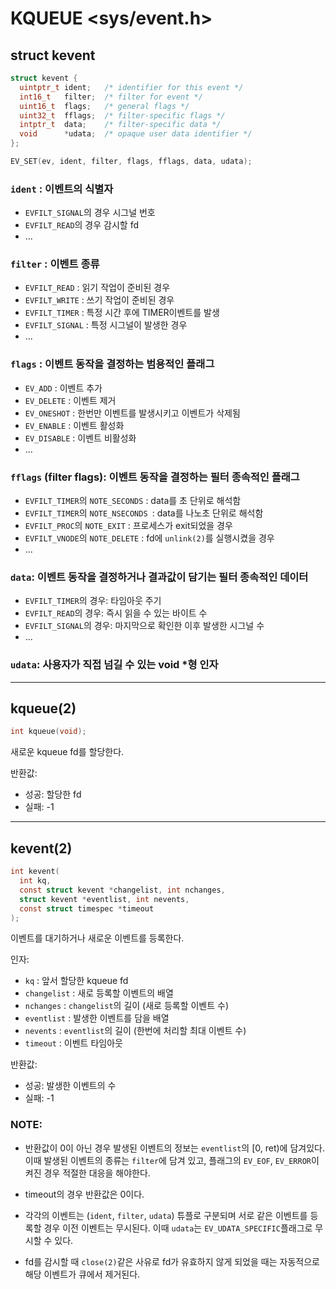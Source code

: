 # KQUEUE <sys/event.h>

## struct kevent
```c
struct kevent {
  uintptr_t ident;   /* identifier for this event */
  int16_t   filter;  /* filter for event */
  uint16_t  flags;   /* general flags */
  uint32_t  fflags;  /* filter-specific flags */
  intptr_t  data;    /* filter-specific data */
  void      *udata;  /* opaque user data identifier */
};

EV_SET(ev, ident, filter, flags, fflags, data, udata);
```
### `ident` : 이벤트의 식별자
  - `EVFILT_SIGNAL`의 경우 시그널 번호
  - `EVFILT_READ`의 경우 감시할 fd
  - ...

### `filter` : 이벤트 종류
  - `EVFILT_READ`   : 읽기 작업이 준비된 경우
  - `EVFILT_WRITE`  : 쓰기 작업이 준비된 경우
  - `EVFILT_TIMER`  : 특정 시간 후에 TIMER이벤트를 발생
  - `EVFILT_SIGNAL` : 특정 시그널이 발생한 경우
  - ...

### `flags` : 이벤트 동작을 결정하는 범용적인 플래그
  - `EV_ADD`     : 이벤트 추가
  - `EV_DELETE`  : 이벤트 제거
  - `EV_ONESHOT` : 한번만 이벤트를 발생시키고 이벤트가 삭제됨
  - `EV_ENABLE`  : 이벤트 활성화
  - `EV_DISABLE` : 이벤트 비활성화
  - ...

### `fflags` (filter flags): 이벤트 동작을 결정하는 필터 종속적인 플래그
  - `EVFILT_TIMER`의 `NOTE_SECONDS` : data를 초 단위로 해석함
  - `EVFILT_TIMER`의 `NOTE_NSECONDS `: data를 나노초 단위로 해석함
  - `EVFILT_PROC`의 `NOTE_EXIT` : 프로세스가 exit되었을 경우
  - `EVFILT_VNODE`의 `NOTE_DELETE` : fd에 `unlink(2)`를 실행시켰을 경우
  - ...

### `data`: 이벤트 동작을 결정하거나 결과값이 담기는 필터 종속적인 데이터
  - `EVFILT_TIMER`의 경우: 타임아웃 주기
  - `EVFILT_READ`의 경우: 즉시 읽을 수 있는 바이트 수
  - `EVFILT_SIGNAL`의 경우: 마지막으로 확인한 이후 발생한 시그널 수
  - ...

### `udata`: 사용자가 직접 넘길 수 있는 void *형 인자

---

## kqueue(2)
```c
int kqueue(void);
```
새로운 kqueue fd를 할당한다.

반환값:
  - 성공: 할당한 fd
  - 실패: -1 

---

## kevent(2)

```c
int kevent(
  int kq,
  const struct kevent *changelist, int nchanges,
  struct kevent *eventlist, int nevents,
  const struct timespec *timeout
);
```
이벤트를 대기하거나 새로운 이벤트를 등록한다.

인자:
  - `kq` : 앞서 할당한 kqueue fd
  - `changelist` : 새로 등록할 이벤트의 배열
  - `nchanges` : `changelist`의 길이 (새로 등록할 이벤트 수)
  - `eventlist` : 발생한 이벤트를 담을 배열
  - `nevents` : `eventlist`의 길이 (한번에 처리할 최대 이벤트 수)
  - `timeout` : 이벤트 타임아웃

반환값:
  - 성공: 발생한 이벤트의 수
  - 실패: -1

### NOTE:

- 반환값이 0이 아닌 경우 발생된 이벤트의 정보는 `eventlist`의 [0, ret)에 담겨있다.
이때 발생된 이벤트의 종류는 `filter`에 담겨 있고, 플래그의 `EV_EOF`, `EV_ERROR`이 켜진 경우
적절한 대응을 해야한다.

- timeout의 경우 반환값은 0이다.

- 각각의 이벤트는 (`ident`, `filter`, `udata`) 튜플로 구분되며 서로 같은 이벤트를 등록할 경우
이전 이벤트는 무시된다. 이때 `udata`는 `EV_UDATA_SPECIFIC`플래그로 무시할 수 있다.

- fd를 감시할 때 `close(2)`같은 사유로 fd가 유효하지 않게 되었을 때는 자동적으로 해당 이벤트가 큐에서 제거된다.



